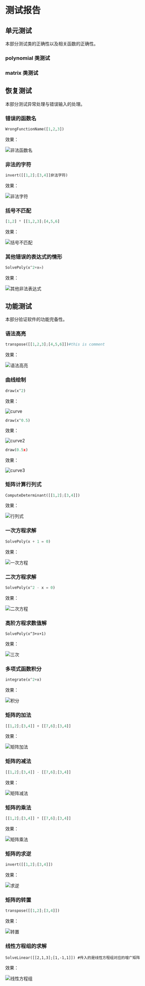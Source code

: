 # 测试报告



## 单元测试

本部分测试类的正确性以及相关函数的正确性。

### polynomial 类测试



### matrix 类测试



## 恢复测试

本部分测试异常处理与错误输入的处理。

### 错误的函数名

```python
WrongFunctionName([1,2,3])
```

效果：

![非法函数名](.\非法函数名.PNG)



### 非法的字符

```python
invert([[1,2];[3,4]]非法字符)
```

效果：

![非法字符](.\非法字符.PNG)



### 括号不匹配

```python
[1,2] * [[1,2,3];[4,5,6]
```

效果：

![括号不匹配](.\括号不匹配.PNG)



### 其他错误的表达式的情形

```python
SolvePoly(x^2+x=)
```

效果：

![其他非法表达式](.\其他非法表达式.PNG)

### 



## 功能测试

本部分验证软件的功能完备性。

### 语法高亮

```python
transpose([[1,2,3];[4,5,6]])#this is comment
```

效果：

![语法高亮](./语法高亮.PNG)



### 曲线绘制

```python
draw(x^2)
```

效果：

![curve](.\curve.PNG)



```python
draw(x^0.5)
```

效果：

![curve2](.\curve2.PNG)



```python
draw(0.5x)
```

效果：

![curve3](.\curve3.PNG)

### 矩阵计算行列式

```python
ComputeDeterminant([[1,2];[3,4]])
```

效果：

![行列式](.\行列式.PNG)

### 一次方程求解

```python
SolvePoly(x + 1 = 0)
```

效果：

![一次方程](.\一次方程.PNG)

### 二次方程求解

```python
SolvePoly(x^2 - x = 0)
```

效果：

![二次方程](.\二次方程.PNG)

### 高阶方程求数值解

```pyhton
SolvePoly(x^3+x+1)
```

效果：

![三次](.\三次.PNG)

### 多项式函数积分

```python
integrate(x^2+x)
```

效果：

![积分](.\积分.PNG)

### 矩阵的加法

```python
[[1,2];[3,4]] + [[7,6];[3,4]]
```

效果：

![矩阵加法](.\矩阵加法.PNG)

### 矩阵的减法

```python
[[1,2];[3,4]] - [[7,6];[3,4]]
```

效果：

![矩阵减法](.\矩阵减法.PNG)

### 矩阵的乘法

```python
[[1,2];[3,4]] * [[7,6];[3,4]]
```

效果：

![矩阵乘法](.\矩阵乘法.PNG)

### 矩阵的求逆

```python
invert([[1,2];[3,4]])
```

效果：

![求逆](.\求逆.PNG)

### 矩阵的转置

```python
transpose([[1,2];[3,4]])
```

效果：

![转置](.\转置.PNG)

### 线性方程组的求解

```pyhton
SolveLinear([[2,1,3];[1,-1,1]]) #传入的是线性方程组对应的增广矩阵
```

效果：

![线性方程组](.\线性方程组.PNG)



